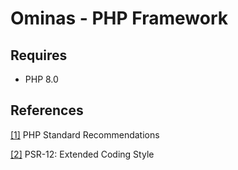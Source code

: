 # Ominas - PHP Framework


## Requires

- PHP 8.0

## References

[[1]](https://www.php-fig.org/psr/) PHP Standard Recommendations

[[2]](https://www.php-fig.org/psr/) PSR-12: Extended Coding Style

